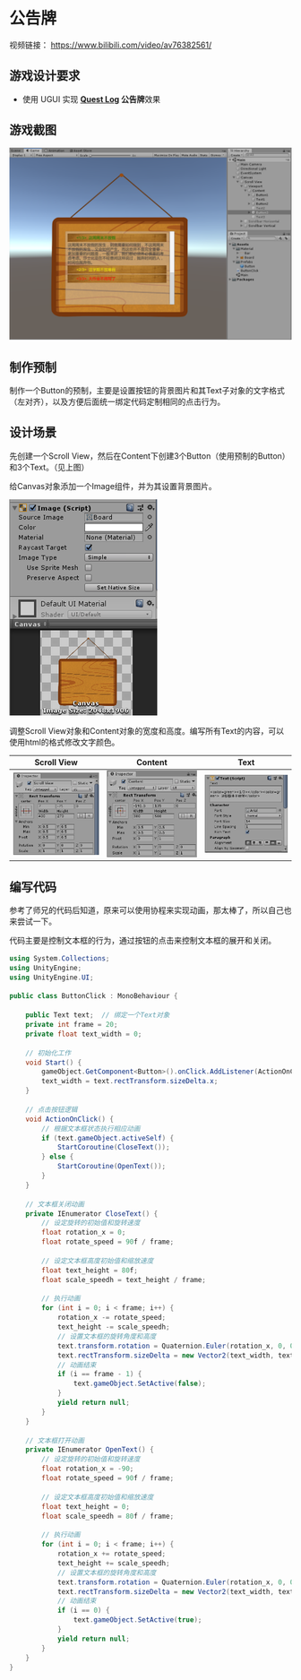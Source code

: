 # 公告牌

视频链接： <https://www.bilibili.com/video/av76382561/>

## 游戏设计要求

-   使用 UGUI 实现 **[Quest Log](http://www.tasharen.com/ngui/example9.html) 公告牌**效果 

## 游戏截图

![](./img/1.png)

## 制作预制

制作一个Button的预制，主要是设置按钮的背景图片和其Text子对象的文字格式（左对齐），以及方便后面统一绑定代码定制相同的点击行为。

## 设计场景

先创建一个Scroll View，然后在Content下创建3个Button（使用预制的Button）和3个Text。（见上图）

给Canvas对象添加一个Image组件，并为其设置背景图片。

![](img/3.png)

调整Scroll View对象和Content对象的宽度和高度。编写所有Text的内容，可以使用html的格式修改文字颜色。

|  Scroll View   |    Content     |      Text      |
| :------------: | :------------: | :------------: |
| ![](img/4.png) | ![](img/5.png) | ![](img/6.png) |

## 编写代码

参考了师兄的代码后知道，原来可以使用协程来实现动画，那太棒了，所以自己也来尝试一下。

代码主要是控制文本框的行为，通过按钮的点击来控制文本框的展开和关闭。

```c#
using System.Collections;
using UnityEngine;
using UnityEngine.UI;

public class ButtonClick : MonoBehaviour {

    public Text text;  // 绑定一个Text对象
    private int frame = 20;
    private float text_width = 0;

    // 初始化工作
    void Start() {
        gameObject.GetComponent<Button>().onClick.AddListener(ActionOnClick);
        text_width = text.rectTransform.sizeDelta.x;
    }

    // 点击按钮逻辑
    void ActionOnClick() {
        // 根据文本框状态执行相应动画
        if (text.gameObject.activeSelf) {
            StartCoroutine(CloseText());
        } else {
            StartCoroutine(OpenText());
        }
    }

    // 文本框关闭动画
    private IEnumerator CloseText() {
        // 设定旋转的初始值和旋转速度
        float rotation_x = 0;
        float rotate_speed = 90f / frame;

        // 设定文本框高度初始值和缩放速度
        float text_height = 80f;
        float scale_speedh = text_height / frame;

        // 执行动画
        for (int i = 0; i < frame; i++) {
            rotation_x -= rotate_speed;
            text_height -= scale_speedh;
            // 设置文本框的旋转角度和高度
            text.transform.rotation = Quaternion.Euler(rotation_x, 0, 0);
            text.rectTransform.sizeDelta = new Vector2(text_width, text_height);
            // 动画结束
            if (i == frame - 1) {
                text.gameObject.SetActive(false);
            }
            yield return null;
        }
    }

    // 文本框打开动画
    private IEnumerator OpenText() {
        // 设定旋转的初始值和旋转速度
        float rotation_x = -90;
        float rotate_speed = 90f / frame;

        // 设定文本框高度初始值和缩放速度
        float text_height = 0;
        float scale_speedh = 80f / frame;

        // 执行动画
        for (int i = 0; i < frame; i++) {
            rotation_x += rotate_speed;
            text_height += scale_speedh;
            // 设置文本框的旋转角度和高度
            text.transform.rotation = Quaternion.Euler(rotation_x, 0, 0);
            text.rectTransform.sizeDelta = new Vector2(text_width, text_height);
            // 动画结束
            if (i == 0) {
                text.gameObject.SetActive(true);
            }
            yield return null;
        }
    }
}
```
